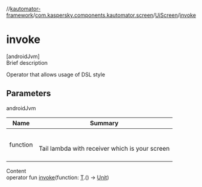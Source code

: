 //[kautomator-framework](../../index.md)/[com.kaspersky.components.kautomator.screen](../index.md)/[UiScreen](index.md)/[invoke](invoke.md)



# invoke  
[androidJvm]  
Brief description  


Operator that allows usage of DSL style



## Parameters  
  
androidJvm  
  
|  Name|  Summary| 
|---|---|
| function| <br><br>Tail lambda with receiver which is your screen<br><br>
  
  
Content  
operator fun [invoke](invoke.md)(function: [T](index.md).() -> [Unit](https://kotlinlang.org/api/latest/jvm/stdlib/kotlin/-unit/index.html))  




